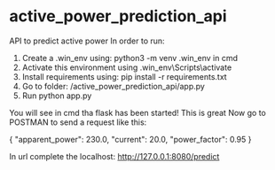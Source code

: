# active_power_prediction_api
API to predict active power
In order to run:
1) Create a .win_env using: python3 -m venv .win_env in cmd
2) Activate this environment using .win_env\Scripts\activate
3) Install requirements using: pip install -r requirements.txt
4) Go to folder: /active_power_prediction_api/app.py
5) Run python app.py

You will see in cmd tha flask has been started! This is great
Now go to POSTMAN to send a request like this:

{
  "apparent_power": 230.0,
  "current": 20.0,
  "power_factor": 0.95
}

In url complete the localhost: http://127.0.0.1:8080/predict
